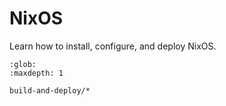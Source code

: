 # NixOS

Learn how to install, configure, and deploy NixOS.

```{toctree}
:glob:
:maxdepth: 1

build-and-deploy/*
```